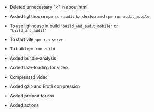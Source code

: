 - Deleted unnecessary "<" in about.html
- Added lighthouse `npm run audit` for destop and `npm run audit_mobile`
- To use lighnouse in build `"build_and_audit_mobile"` or `"build_and_audit"`
- To start vite `npm run serve`
- To build `npm run build`
- Added bundle-analysis

- Added lazy-loading for video
- Compressed video
- Added gzip and Brotli compression

- Added preload for css

- Added actions